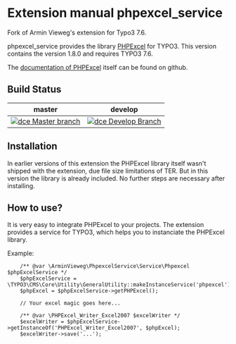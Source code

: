 # Extension manual phpexcel_service

Fork of Armin Vieweg's extension for Typo3 7.6.

phpexcel_service provides the library [PHPExcel](https://phpexcel.codeplex.com) for TYPO3.
This version contains the version 1.8.0 and requires TYPO3 7.6.

The [documentation of PHPExcel](https://github.com/PHPOffice/PHPExcel/wiki/User%20Documentation) itself can be found on github.

## Build Status

|master|develop|
|------|-------|
|[![dce Master branch](http://ci.v.ieweg.de/build-status/image/6?branch=master)](http://ci.v.ieweg.de/build-status/view/6?branch=master)|[![dce Develop Branch](http://ci.v.ieweg.de/build-status/image/6?branch=develop)](http://ci.v.ieweg.de/build-status/view/6?branch=develop)|


## Installation

In earlier versions of this extension the PHPExcel library itself wasn't shipped
with the extension, due file size limitations of TER. But in this version the
library is already included. No further steps are necessary after installing.


## How to use?

It is very easy to integrate PHPExcel to your projects. The extension provides a service
for TYPO3, which helps you to instanciate the PHPExcel library.

Example:
```
    /** @var \ArminVieweg\PhpexcelService\Service\Phpexcel $phpExcelService */
	$phpExcelService = \TYPO3\CMS\Core\Utility\GeneralUtility::makeInstanceService('phpexcel');
	$phpExcel = $phpExcelService->getPHPExcel();

	// Your excel magic goes here...

	/** @var \PHPExcel_Writer_Excel2007 $excelWriter */
	$excelWriter = $phpExcelService->getInstanceOf('PHPExcel_Writer_Excel2007', $phpExcel);
	$excelWriter->save('...');
```
